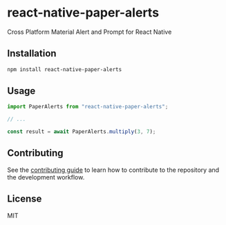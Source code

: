 # react-native-paper-alerts

Cross Platform Material Alert and Prompt for React Native

## Installation

```sh
npm install react-native-paper-alerts
```

## Usage

```js
import PaperAlerts from "react-native-paper-alerts";

// ...

const result = await PaperAlerts.multiply(3, 7);
```

## Contributing

See the [contributing guide](CONTRIBUTING.md) to learn how to contribute to the repository and the development workflow.

## License

MIT
